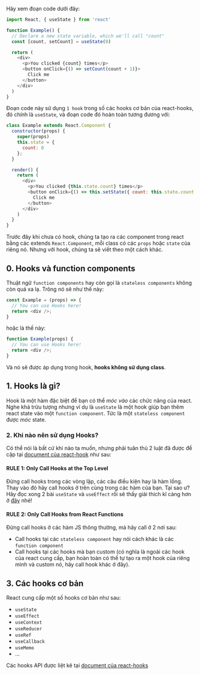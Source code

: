 Hãy xem đoạn code dưới đây:

```javascript
import React, { useState } from 'react'

function Example() {
  // Declare a new state variable, which we'll call "count"
  const [count, setCount] = useState(0)

  return (
    <div>
      <p>You clicked {count} times</p>
      <button onClick={() => setCount(count + 1)}>
        Click me
      </button>
    </div>
  )
}
```

Đoạn code này sử dụng ```1 hook``` trong số các hooks cơ bản của react-hooks, đó chính là ```useState```, và đoạn code đó hoàn toàn tương đương với:

```javascript
class Example extends React.Component {
  constructor(props) {
    super(props)
    this.state = {
      count: 0
    };
  }

  render() {
    return (
      <div>
        <p>You clicked {this.state.count} times</p>
        <button onClick={() => this.setState({ count: this.state.count + 1 })}>
          Click me
        </button>
      </div>
    )
  }
}
```

Trước đây khi chưa có hook, chúng ta tạo ra các component trong react bằng các extends ```React.Component```, mỗi class có các ```props``` hoặc ```state``` của riêng nó. Nhưng với hook, chúng ta sẽ viết theo một cách khác.


<h2>0. Hooks và function components</h2>

Thuật ngữ ```function components``` hay còn gọi là ```stateless components``` không còn quá xa lạ. Trông nó sẽ như thế này:

```javascript
const Example = (props) => {
  // You can use Hooks here!
  return <div />;
}
```
hoặc là thế này:

```javascript
function Example(props) {
  // You can use Hooks here!
  return <div />;
}
```

Và nó sẽ được áp dụng trong hook, <b>hooks không sử dụng class</b>.

<h2>1. Hooks là gì?</h2>

Hook là một hàm đặc biệt để bạn có thể <em>móc vào</em> các chức năng của react. Nghe khá trừu tượng nhưng ví dụ là ```useState``` là một hook giúp bạn thêm react state vào một ```function component```. Tức là một ```stateless component``` được <em>móc</em> state.

<h3>2. Khi nào nên sử dụng Hooks?</h3>

Có thể nói là bất cứ khi nào ta muốn, nhưng phải tuân thủ 2 luật đã được đề cập tại [document của react-hook](https://reactjs.org/docs/hooks-rules.html) như sau:

<h4>RULE 1: Only Call Hooks at the Top Level</h4>

Đừng call hooks trong các vòng lặp, các câu điều kiện hay là hàm lồng. Thay vào đó hãy call hooks ở trên cùng trong các hàm của bạn. Tại sao ư? Hãy đọc xong 2 bài ```useState``` và ```useEffect``` rồi sẽ thấy giải thích kĩ càng hơn ở [đây]() nhé!

<h4>RULE 2: Only Call Hooks from React Functions</h4>
Đừng call hooks ở các hàm JS thông thường, mà hãy call ở 2 nơi sau:

- Call hooks tại các ```stateless component``` hay nói cách khác là các ```function component```
- Call hooks tại các hooks mà bạn custom (có nghĩa là ngoài các hook của react cung cấp, bạn hoàn toàn có thể tự tạo ra một hook của riêng mình và custom nó, hãy call hook khác ở đây).

<h2>3. Các hooks cơ bản</h2>

React cung cấp một số hooks cơ bản như sau:

- ```useState```
- ```useEffect```
- ```useContext```
- ```useReducer```
- ```useRef```
- ```useCallback```
- ```useMemo```
- ...

Các hooks API được liệt kê tại [document của react-hooks
](https://reactjs.org/docs/hooks-reference.html)
